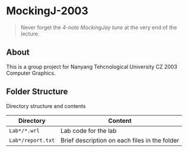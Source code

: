# MockingJ-2003

> Never forget the *4-note MockingJay tune* at the very end of the lecture.

## About
This is a group project for Nanyang Tehcnological University CZ 2003 Computer Graphics.

## Folder Structure
Directory structure and contents

Directory | Content
----------| -------
`Lab*/*.wrl` | Lab code for the lab
`Lab*/report.txt` | Brief description on each files in the folder